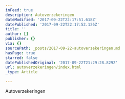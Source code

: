 ```yaml
---
inFeed: true
description: Autoverzekeringen
dateModified: '2017-09-22T22:17:51.618Z'
datePublished: '2017-09-22T22:17:52.126Z'
title: ''
author: []
publisher: {}
via: {}
sourcePath: _posts/2017-09-22-autoverzekeringen.md
hasPage: true
starred: false
datePublishedOriginal: '2017-09-22T21:29:28.829Z'
url: autoverzekeringen/index.html
_type: Article

---
```

Autoverzekeringen